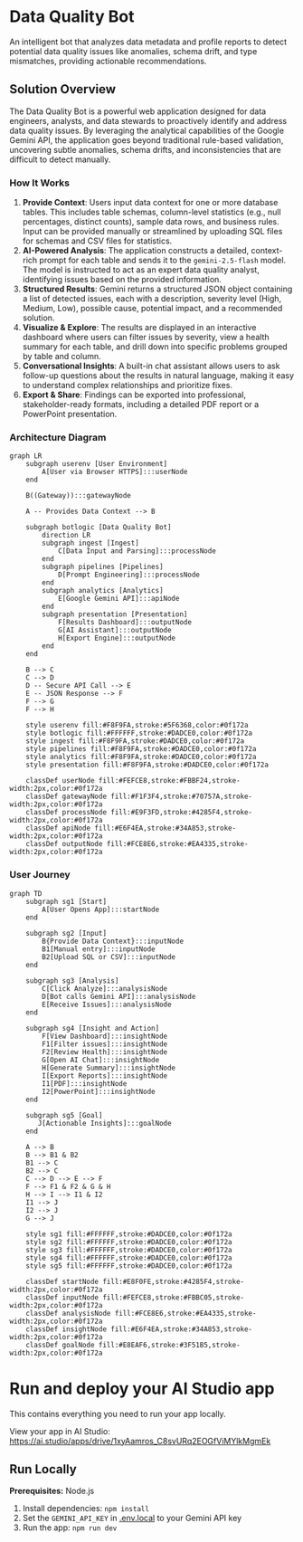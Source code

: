 # Data Quality Bot

An intelligent bot that analyzes data metadata and profile reports to detect potential data quality issues like anomalies, schema drift, and type mismatches, providing actionable recommendations.

## Solution Overview

The Data Quality Bot is a powerful web application designed for data engineers, analysts, and data stewards to proactively identify and address data quality issues. By leveraging the analytical capabilities of the Google Gemini API, the application goes beyond traditional rule-based validation, uncovering subtle anomalies, schema drifts, and inconsistencies that are difficult to detect manually.

### How It Works

1.  **Provide Context**: Users input data context for one or more database tables. This includes table schemas, column-level statistics (e.g., null percentages, distinct counts), sample data rows, and business rules. Input can be provided manually or streamlined by uploading SQL files for schemas and CSV files for statistics.
2.  **AI-Powered Analysis**: The application constructs a detailed, context-rich prompt for each table and sends it to the `gemini-2.5-flash` model. The model is instructed to act as an expert data quality analyst, identifying issues based on the provided information.
3.  **Structured Results**: Gemini returns a structured JSON object containing a list of detected issues, each with a description, severity level (High, Medium, Low), possible cause, potential impact, and a recommended solution.
4.  **Visualize & Explore**: The results are displayed in an interactive dashboard where users can filter issues by severity, view a health summary for each table, and drill down into specific problems grouped by table and column.
5.  **Conversational Insights**: A built-in chat assistant allows users to ask follow-up questions about the results in natural language, making it easy to understand complex relationships and prioritize fixes.
6.  **Export & Share**: Findings can be exported into professional, stakeholder-ready formats, including a detailed PDF report or a PowerPoint presentation.

### Architecture Diagram

```mermaid
graph LR
    subgraph userenv [User Environment]
        A[User via Browser HTTPS]:::userNode
    end

    B((Gateway)):::gatewayNode
    
    A -- Provides Data Context --> B

    subgraph botlogic [Data Quality Bot]
        direction LR
        subgraph ingest [Ingest]
            C[Data Input and Parsing]:::processNode
        end
        subgraph pipelines [Pipelines]
            D[Prompt Engineering]:::processNode
        end
        subgraph analytics [Analytics]
            E[Google Gemini API]:::apiNode
        end
        subgraph presentation [Presentation]
            F[Results Dashboard]:::outputNode
            G[AI Assistant]:::outputNode
            H[Export Engine]:::outputNode
        end
    end

    B --> C
    C --> D
    D -- Secure API Call --> E
    E -- JSON Response --> F
    F --> G
    F --> H
    
    style userenv fill:#F8F9FA,stroke:#5F6368,color:#0f172a
    style botlogic fill:#FFFFFF,stroke:#DADCE0,color:#0f172a
    style ingest fill:#F8F9FA,stroke:#DADCE0,color:#0f172a
    style pipelines fill:#F8F9FA,stroke:#DADCE0,color:#0f172a
    style analytics fill:#F8F9FA,stroke:#DADCE0,color:#0f172a
    style presentation fill:#F8F9FA,stroke:#DADCE0,color:#0f172a

    classDef userNode fill:#FEFCE8,stroke:#FBBF24,stroke-width:2px,color:#0f172a
    classDef gatewayNode fill:#F1F3F4,stroke:#70757A,stroke-width:2px,color:#0f172a
    classDef processNode fill:#E9F3FD,stroke:#4285F4,stroke-width:2px,color:#0f172a
    classDef apiNode fill:#E6F4EA,stroke:#34A853,stroke-width:2px,color:#0f172a
    classDef outputNode fill:#FCE8E6,stroke:#EA4335,stroke-width:2px,color:#0f172a
```

### User Journey

```mermaid
graph TD
    subgraph sg1 [Start]
        A[User Opens App]:::startNode
    end

    subgraph sg2 [Input]
        B{Provide Data Context}:::inputNode
        B1[Manual entry]:::inputNode
        B2[Upload SQL or CSV]:::inputNode
    end
    
    subgraph sg3 [Analysis]
        C[Click Analyze]:::analysisNode
        D[Bot calls Gemini API]:::analysisNode
        E[Receive Issues]:::analysisNode
    end

    subgraph sg4 [Insight and Action]
        F[View Dashboard]:::insightNode
        F1[Filter issues]:::insightNode
        F2[Review Health]:::insightNode
        G[Open AI Chat]:::insightNode
        H[Generate Summary]:::insightNode
        I[Export Reports]:::insightNode
        I1[PDF]:::insightNode
        I2[PowerPoint]:::insightNode
    end
    
    subgraph sg5 [Goal]
       J[Actionable Insights]:::goalNode
    end

    A --> B
    B --> B1 & B2
    B1 --> C
    B2 --> C
    C --> D --> E --> F
    F --> F1 & F2 & G & H
    H --> I --> I1 & I2
    I1 --> J
    I2 --> J
    G --> J
    
    style sg1 fill:#FFFFFF,stroke:#DADCE0,color:#0f172a
    style sg2 fill:#FFFFFF,stroke:#DADCE0,color:#0f172a
    style sg3 fill:#FFFFFF,stroke:#DADCE0,color:#0f172a
    style sg4 fill:#FFFFFF,stroke:#DADCE0,color:#0f172a
    style sg5 fill:#FFFFFF,stroke:#DADCE0,color:#0f172a

    classDef startNode fill:#E8F0FE,stroke:#4285F4,stroke-width:2px,color:#0f172a
    classDef inputNode fill:#FEFCE8,stroke:#FBBC05,stroke-width:2px,color:#0f172a
    classDef analysisNode fill:#FCE8E6,stroke:#EA4335,stroke-width:2px,color:#0f172a
    classDef insightNode fill:#E6F4EA,stroke:#34A853,stroke-width:2px,color:#0f172a
    classDef goalNode fill:#E8EAF6,stroke:#3F51B5,stroke-width:2px,color:#0f172a
```

# Run and deploy your AI Studio app

This contains everything you need to run your app locally.

View your app in AI Studio: https://ai.studio/apps/drive/1xyAamros_C8svURq2EOGfViMYlkMgmEk

## Run Locally

**Prerequisites:**  Node.js


1. Install dependencies:
   `npm install`
2. Set the `GEMINI_API_KEY` in [.env.local](.env.local) to your Gemini API key
3. Run the app:
   `npm run dev`